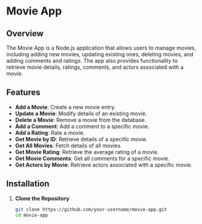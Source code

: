 # Movie App

## Overview

The Movie App is a Node.js application that allows users to manage movies, including adding new movies, updating existing ones, deleting movies, and adding comments and ratings. The app also provides functionality to retrieve movie details, ratings, comments, and actors associated with a movie.

## Features

- **Add a Movie**: Create a new movie entry.
- **Update a Movie**: Modify details of an existing movie.
- **Delete a Movie**: Remove a movie from the database.
- **Add a Comment**: Add a comment to a specific movie.
- **Add a Rating**: Rate a movie.
- **Get Movie by ID**: Retrieve details of a specific movie.
- **Get All Movies**: Fetch details of all movies.
- **Get Movie Rating**: Retrieve the average rating of a movie.
- **Get Movie Comments**: Get all comments for a specific movie.
- **Get Actors by Movie**: Retrieve actors associated with a specific movie.

## Installation

1. **Clone the Repository**

   ```bash
   git clone https://github.com/your-username/movie-app.git
   cd movie-app
